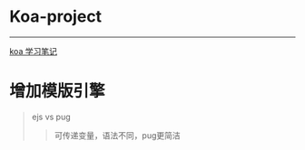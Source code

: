 # Koa-project

---
[koa 学习笔记](https://github.com/MJingv/Koa-project/blob/master/koa%E5%AD%A6%E4%B9%A0%E7%AC%94%E8%AE%B0.md)

增加模版引擎
===

> ejs vs pug
> >可传递变量，语法不同，pug更简洁






